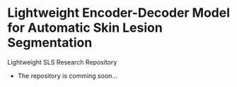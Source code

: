 # Lightweight Encoder-Decoder Model for Automatic Skin Lesion Segmentation
Lightweight SLS Research Repository
- The repository is comming soon...
